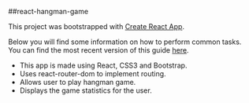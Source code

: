 ##react-hangman-game

This project was bootstrapped with [Create React App](https://github.com/facebookincubator/create-react-app).

Below you will find some information on how to perform common tasks.<br>
You can find the most recent version of this guide [here](https://github.com/facebookincubator/create-react-app/blob/master/packages/react-scripts/template/README.md).


- This app is made using React, CSS3 and Bootstrap.
- Uses react-router-dom to implement routing.
- Allows user to play hangman game.
- Displays the game statistics for the user.


